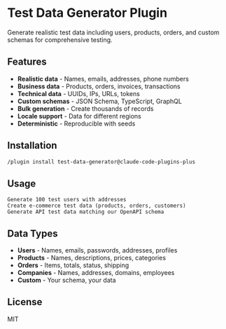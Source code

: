 # Test Data Generator Plugin

Generate realistic test data including users, products, orders, and custom schemas for comprehensive testing.

## Features

- **Realistic data** - Names, emails, addresses, phone numbers
- **Business data** - Products, orders, invoices, transactions
- **Technical data** - UUIDs, IPs, URLs, tokens
- **Custom schemas** - JSON Schema, TypeScript, GraphQL
- **Bulk generation** - Create thousands of records
- **Locale support** - Data for different regions
- **Deterministic** - Reproducible with seeds

## Installation

```bash
/plugin install test-data-generator@claude-code-plugins-plus
```

## Usage

```
Generate 100 test users with addresses
Create e-commerce test data (products, orders, customers)
Generate API test data matching our OpenAPI schema
```

## Data Types

- **Users** - Names, emails, passwords, addresses, profiles
- **Products** - Names, descriptions, prices, categories
- **Orders** - Items, totals, status, shipping
- **Companies** - Names, addresses, domains, employees
- **Custom** - Your schema, your data

## License

MIT
